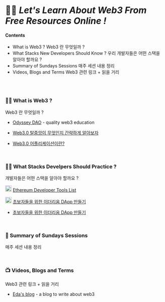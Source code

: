 # 👩‍🎤 *Let's Learn About Web3 From Free Resources Online !*

#### Contents
- What is Web3 ?   Web3 란 무엇일까 ?
- What Stacks New Developers Should Know ?   우리 개발자들은 어떤 스택을 알아야 할까요 ?
- Summary of Sundays Sessions   매주 세션 내용 정리
- Videos, Blogs and Terms   Web3 관련 링크 + 읽을 거리 <!-- (#Videos-and-Terms) -->
</br>
</br>


### 🧙‍♂️ What is Web3 ? 
Web3 란 무엇일까 ?
* [Odyssey DAO](https://www.odysseydao.com/) - quality web3 education

* [Web3.0 탈중앙이 무엇인지 간략하게 알아보자](https://medium.com/coineasy/web3-0-dapp%EC%9D%98-%EA%B5%AC%EC%A1%B0-web3-0-%ED%83%88%EC%A4%91%EC%95%99-%EC%9D%B4-%EB%8F%84%EB%8C%80%EC%B2%B4-%EB%AC%B4%EC%97%87%EC%9D%B8%EC%A7%80-%EA%B8%B0%EC%88%A0%EC%A0%81%EC%9C%BC%EB%A1%9C-%EA%B0%84%EB%9E%B5%ED%95%98%EA%B2%8C-%EC%95%8C%EC%95%84%EB%B3%B4%EC%9E%90-a37f0a5f8511)
* [Web3.0 어플리케이션이란?](https://talken.io/tokens/GraphToken/forum/post/332838)


</br>

### 🏋️‍♀️ What Stacks Develpers Should Practice ? 
개발자들은 어떤 스택을 알아야 할까요 ?

<img src="https://raw.githubusercontent.com/fabiospampinato/vscode-github-notifications-bell/master/resources/logo.png" style="width:20px;"/>  [Ethereum Developer Tools List](https://github.com/ConsenSys/ethereum-developer-tools-list) </br>

<img src="https://encrypted-tbn0.gstatic.com/images?q=tbn:ANd9GcSBbIena8Q0oqCm_xbDX3wCsHEdpmhIFNoq5-2d6aJ7TB3V3I1vjvOlsaKlcRzt3AV_Aps&usqp=CAU" style="width:20px;"/>  [초보자들을 위한 이더리움 DApp 만들기](https://medium.com/@weekly.teckle/%EC%B4%88%EB%B3%B4%EC%9E%90%EB%93%A4%EC%9D%84-%EC%9C%84%ED%95%9C-%EC%9D%B4%EB%8D%94%EB%A6%AC%EC%9B%80-dapp-%EB%A7%8C%EB%93%A4%EA%B8%B0-c6ddb0c6651d) </br>
* [초보자들을 위한 이더리움 DApp 만들기](https://medium.com/@weekly.teckle/%EC%B4%88%EB%B3%B4%EC%9E%90%EB%93%A4%EC%9D%84-%EC%9C%84%ED%95%9C-%EC%9D%B4%EB%8D%94%EB%A6%AC%EC%9B%80-dapp-%EB%A7%8C%EB%93%A4%EA%B8%B0-c6ddb0c6651d)

</br>


### 🍔 Summary of Sundays Sessions 
매주 세션 내용 정리


</br>

### 📺 Videos, Blogs and Terms 
Web3 관련 링크 + 읽을 거리
* [Eda's blog](https://eda.hashnode.dev/) - a blog to write about web3

